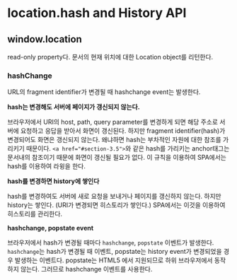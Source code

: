 # location.hash and History API

## window.location

read-only property다. 문서의 현재 위치에 대한 Location object를 리턴한다.


### hashChange

URL의 fragment identifier가 변경될 때 hashchange event는 발생한다.


**hash는 변경해도 서버에 페이지가 갱신되지 않는다.**

브라우저에서 URI의 host, path, query parameter를 변경하게 되면 해당 주소로 서버에 요청하고 응답을 받아서 화면이 갱신된다. 하지만 fragment identifier(hash)가 변경되어도 화면은 갱신되지 않는다. 왜냐하면 hash는 부차적인 자원에 대한 참조를 가리키기 때문이다. `<a href="#section-3.5">`와 같은 hash를 가리키는 anchor태그는 문서내의 참조이기 때문에 화면이 갱신될 필요가 없다. 이 규칙을 이용하여 SPA에서는 hash를 이용하여 라윙을 한다.

**hash를 변경하면 history에 쌓인다**

hash를 변경하여도 서버에 새로 요청을 보내거나 페이지를 갱신하지 않는다. 하지만 history는 쌓인다. (URI가 변경되면 히스토리가 쌓인다.) SPA에서는 이것을 이용하여 히스토리를 관리한다.

**hashchange, popstate event**

브라우저에서 hash가 변경될 때마다 `hashchange`, `popstate` 이벤트가 발생한다. `hashchange`는 hash가 변경될 때 이벤트, popstate는 history event가 변경되었을 경우 발생하는 이벤트다. popstate는 HTML5 에서 지원되므로 하위 브라우저에서 동작하지 않는다. 그러므로 hashchange 이벤트를 사용한다.
